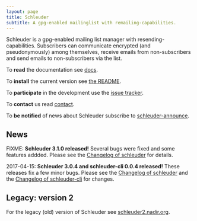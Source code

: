 ```yaml
---
layout: page
title: Schleuder
subtitle: A gpg-enabled mailinglist with remailing-capabilities.
---
```


Schleuder is a gpg-enabled mailing list manager with resending-capabilities. Subscribers can communicate encrypted (and pseudonymously) among themselves, receive emails from non-subscribers and send emails to non-subscribers via the list.

To **read** the documentation see [docs](docs/).

To **install** the current version see [the README](https://0xacab.org/schleuder/schleuder/blob/master/README.md).

To **participate** in the development use the [issue tracker](https://0xacab.org/schleuder/schleuder/issues).

To **contact** us read [contact](contact.html).

To **be notified** of news about Schleuder subscribe to [schleuder-announce](https://lists.nadir.org/mailman/listinfo/schleuder-announce).


## News

FIXME: **Schleuder 3.1.0 released!** Several bugs were fixed and some features addded. Please see the [Changelog of schleuder](https://0xacab.org/schleuder/schleuder/blob/master/CHANGELOG.md#FIXME) for details.

2017-04-15: **Schleuder 3.0.4 and schleuder-cli 0.0.4 released!** These releases fix a few minor bugs. Please see the [Changelog of schleuder](https://0xacab.org/schleuder/schleuder/blob/master/CHANGELOG.md#304-2017-04-15) and the [Changelog of schleuder-cli](https://0xacab.org/schleuder/schleuder-cli/blob/master/CHANGELOG.md#004-2017-04-15) for changes.

##  Legacy: version 2

For the legacy (old) version of Schleuder see [schleuder2.nadir.org](https://schleuder2.nadir.org/).

